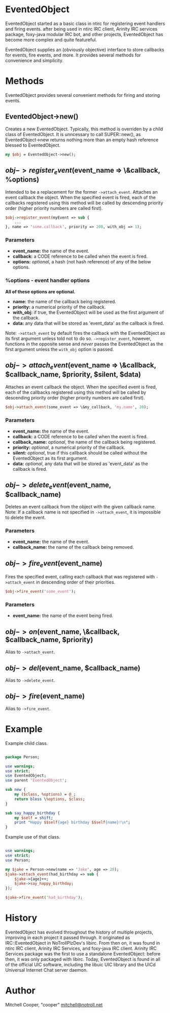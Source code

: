 # EventedObject

EventedObject started as a basic class in ntirc for registering event handlers and firing events. after being used in ntirc IRC client, Arinity IRC services package, foxy-java modular IRC bot, and other projects, EventedObject has become more complex and quite featureful.  
  
EventedObject supplies an (obviously objective) interface to store callbacks for events, fire events, and more. It provides
several methods for convenience and simplicity.

# Methods

EventedObject provides several convenient methods for firing and storing events.

## EventedObject->new()

Creates a new EventedObject. Typically, this method is overriden by a child class of EventedObject. It is unncessary
to call SUPER::new(), as EventedObject->new returns nothing more than an empty hash reference blessed to EventedObject.

```perl
my $obj = EventedObject->new();
```

## $obj->register_event($event_name => \\&callback, %options)

Intended to be a replacement for the former `->attach_event`.
Attaches an event callback the object. When the specified event is fired, each of the callbacks registered using this method
will be called by descending priority order (higher priority numbers are called first).

```perl
$obj->register_event(myEvent => sub {
    ...
}, name => 'some.callback', priority => 200, with_obj => 1);
```

### Parameters

* __event_name:__ the name of the event.
* __callback:__ a CODE reference to be called when the event is fired.
* __options:__ *optional*, a hash (not hash reference) of any of the below options.

### %options - event handler options

**All of these options are optional.**

* __name:__ the name of the callback being registered.
* __priority:__ a numerical priority of the callback.
* __with_obj:__ if true, the EventedObject will be used as the first argument of the callback.
* __data:__ any data that will be stored as 'event_data' as the callback is fired.

Note: `->attach_event` by default fires the callback with the EventedObject as its first argument unless told not to do so.
`->register_event`, however, functions in the opposite sense and *never* passes the EventedObject as the first argument
unless the `with_obj` option is passed.

## $obj->attach_event($event_name => \\&callback, $callback_name, $priority, $silent, $data)

Attaches an event callback the object. When the specified event is fired, each of the callbacks registered using this method
will be called by descending priority order (higher priority numbers are called first).

```perl
$obj->attach_event(some_event => \&my_callback, 'my.name', 20);
```

### Parameters

* __event_name:__ the name of the event.
* __callback:__ a CODE reference to be called when the event is fired.
* __callback_name:__ *optional*, the name of the callback being registered.
* __priority:__ *optional*, a numerical priority of the callback.
* __silent:__ *optional*, true if this callback should be called without the EventedObject as its first argument.
* __data:__ *optional*, any data that will be stored as 'event_data' as the callback is fired.

## $obj->delete_event($event_name, $callback_name)

Deletes an event callback from the object with the given callback name.  
Note: If a callback name is not specified in `->attach_event`, it is impossible to delete the event.

### Parameters

* __event_name:__ the name of the event.
* __callback_name:__ the name of the callback being removed.

## $obj->fire_event($event_name)

Fires the specified event, calling each callback that was registered with `->attach_event` in descending order of
their priorities.

```perl
$obj->fire_event('some_event');
```

### Parameters

* __event_name:__ the name of the event being fired.

## $obj->on($event_name, \\&callback, $callback_name, $priority)

Alias to `->attach_event`.

## $obj->del($event_name, $callback_name)

Alias to `->delete_event`.

## $obj->fire($event_name)

Alias to `->fire_event`.

# Example

Example child class.

```perl

package Person;

use warnings;
use strict;
use EventedObject;
use parent 'EventedObject';

sub new {
    my ($class, %options) = @_;
    return bless \%options, $class;
}

sub say_happy_birthday {
    my $self = shift;
    print "Happy $$self{age} birthday $$self{name}!\n";
}

```

Example use of that class.

```perl

use warnings;
use strict;
use Person;

my $jake = Person->new(name => 'Jake', age => 20);
$jake->attach_event(had_birthday => sub {
    $jake->{age}++;
    $jake->say_happy_birthday;
});

$jake->fire_event('had_birthday');

```

# History

EventedObject has evolved throughout the history of multiple projects, improving in each project it passed through.
It originated as IRC::EventedObject in NoTrollPlzDev's libirc. From then on, it was found in ntirc IRC client,
Arinity IRC Services, and foxy-java IRC client. Arinity IRC Services package was the first to use a standalone
EventedObject: before then, it was only packaged with libirc. Today, EventedObject is found in all of the official
UIC software, including the libuic UIC library and the UICd Universal Internet Chat server daemon.

# Author

Mitchell Cooper, "cooper" <mitchell@notroll.net>
